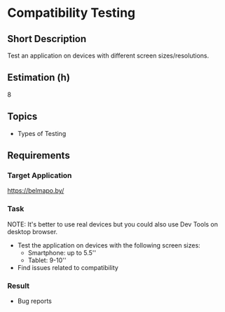 # Compatibility Testing

## Short Description

Test an application on devices with different screen sizes/resolutions.

## Estimation (h)

8

## Topics

* Types of Testing

## Requirements

### Target Application

<https://belmapo.by/>

### Task

NOTE: It's better to use real devices but you could also use Dev Tools on desktop browser.

* Test the application on devices with the following screen sizes:
  * Smartphone: up to 5.5''
  * Tablet: 9-10''
* Find issues related to compatibility

### Result

* Bug reports
